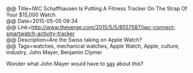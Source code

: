 @@ Title=IWC Schaffhausen Is Putting A Fitness Tracker On The Strap Of Your $15,000 Watch  
@@ Date=2015-05-05 09:34  
@@ Link=http://www.theverge.com/2015/5/5/8557587/iwc-connect-smartwatch-activity-tracker  
@@ Description=Are the Swiss taking on Apple Watch?  
@@ Tags=watches, mechanical watches, Apple Watch, Apple, culture, industry, John Mayer, Benjamin Clymer  

Wonder what John Mayer would have to [say][hodinkee] about *this*? 

[hodinkee]: http://www.hodinkee.com/blog/an-open-letter-to-iwc-from-john-mayer